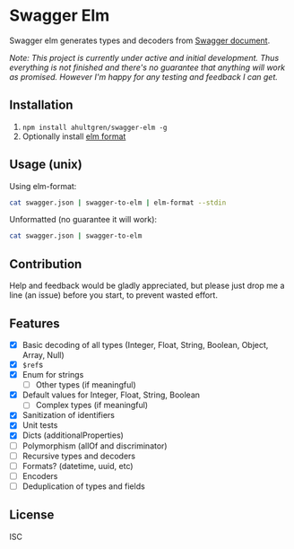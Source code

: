 # Swagger Elm

Swagger elm generates types and decoders from [Swagger document][swagger].

_Note: This project is currently under active and initial development. Thus
everything is not finished and there's no guarantee that anything will work as
promised. However I'm happy for any testing and feedback I can get._

## Installation

1. `npm install ahultgren/swagger-elm -g`
2. Optionally install [elm format][elm-format]

## Usage (unix)

Using elm-format:

```sh
cat swagger.json | swagger-to-elm | elm-format --stdin
```

Unformatted (no guarantee it will work):

```sh
cat swagger.json | swagger-to-elm
```

## Contribution

Help and feedback would be gladly appreciated, but please just drop me a line
(an issue) before you start, to prevent wasted effort.

## Features

- [x] Basic decoding of all types (Integer, Float, String, Boolean, Object, Array, Null)
- [x] `$ref`s
- [x] Enum for strings
  - [ ] Other types (if meaningful)
- [x] Default values for Integer, Float, String, Boolean
  - [ ] Complex types (if meaningful)
- [x] Sanitization of identifiers
- [x] Unit tests
- [x] Dicts (additionalProperties)
- [ ] Polymorphism (allOf and discriminator)
- [ ] Recursive types and decoders
- [ ] Formats? (datetime, uuid, etc)
- [ ] Encoders
- [ ] Deduplication of types and fields

## License

ISC

[swagger]: http://swagger.io
[elm-format]: https://github.com/avh4/elm-format
